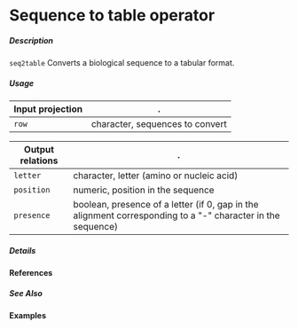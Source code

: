# Sequence to table operator

##### Description

`seq2table` Converts a biological sequence to a tabular format.

##### Usage

Input projection|.
---|---
`row`        | character, sequences to convert

Output relations|.
---|---
`letter`        | character, letter (amino or nucleic acid)
`position`        | numeric, position in the sequence
`presence`        | boolean, presence of a letter (if 0, gap in the alignment corresponding to a "-" character in the sequence)

##### Details

#### References

##### See Also

#### Examples

